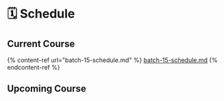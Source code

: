 # 🗓 Schedule

## Current Course

{% content-ref url="batch-15-schedule.md" %}
[batch-15-schedule.md](batch-15-schedule.md)
{% endcontent-ref %}

## Upcoming Course

